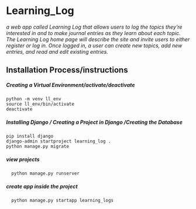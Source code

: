 # Learning_Log  
   *a web app called Learning Log that allows users to log the topics they’re interested in and to make journal entries as they learn about each topic.
   The Learning Log home page will describe the site and invite users to either register or log in.
   Once logged in, a user can create new topics, add new entries, and read and edit existing entries.*

## Installation Process/instructions 
 
 ##### Creating a Virtual Environment/activate/deactivate
```
python -m venv ll_env
source ll_env/bin/activate
deactivate
```
      
##### Installing Django / Creating a Project in Django /Creating the Database
 ```
 pip install django
 django-admin startproject learning_log .
 python manage.py migrate
```      
##### view projects
      python manage.py runserver
##### create app inside the project
      python manage.py startapp learning_logs
      


